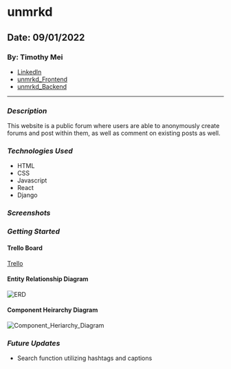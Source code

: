 # unmrkd

## Date: 09/01/2022

### By: Timothy Mei

- [LinkedIn](https://www.linkedin.com/in/timothymei/)
- [unmrkd_Frontend](https://github.com/timothymei327/FinstaHam)
- [unmrkd_Backend](https://github.com/timothymei327/FinstaHam_backend)
---

### _Description_

This website is a public forum where users are able to anonymously create forums and post within them, as well as comment on existing posts as well. 

### _Technologies Used_

- HTML
- CSS
- Javascript
- React
- Django

### _Screenshots_

<!-- ![Landing_Page](https://i.imgur.com/NNxA8Lt.png)
![Chat_Form_Page](https://i.imgur.com/aRUCOkk.png)
![Chat_Page](https://i.imgur.com/jyTOo5b.png) -->

### _Getting Started_

#### Trello Board

[Trello](https://trello.com/b/y2PZS0xb/finstaham)

#### Entity Relationship Diagram

![ERD](https://i.imgur.com/R03azKT.png)

#### Component Heirarchy Diagram

![Component_Heriarchy_Diagram](https://i.imgur.com/YaQwDEl.png)

### _Future Updates_

- Search function utilizing hashtags and captions

